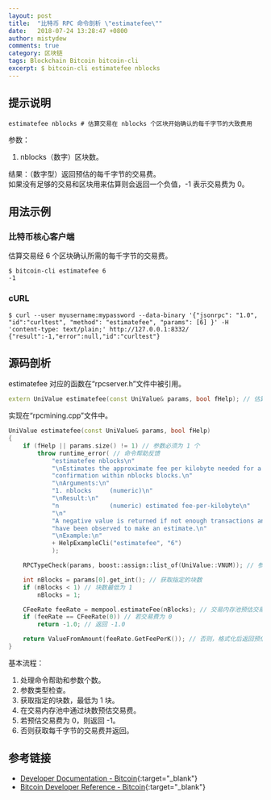 ```yaml
---
layout: post
title:  "比特币 RPC 命令剖析 \"estimatefee\""
date:   2018-07-24 13:28:47 +0800
author: mistydew
comments: true
category: 区块链
tags: Blockchain Bitcoin bitcoin-cli
excerpt: $ bitcoin-cli estimatefee nblocks
---
```

## 提示说明

```shell
estimatefee nblocks # 估算交易在 nblocks 个区块开始确认的每千字节的大致费用
```

参数：
1. nblocks（数字）区块数。

结果：（数字型）返回预估的每千字节的交易费。<br>
如果没有足够的交易和区块用来估算则会返回一个负值，-1 表示交易费为 0。

## 用法示例

### 比特币核心客户端

估算交易经 6 个区块确认所需的每千字节的交易费。

```shell
$ bitcoin-cli estimatefee 6
-1
```

### cURL

```shell
$ curl --user myusername:mypassword --data-binary '{"jsonrpc": "1.0", "id":"curltest", "method": "estimatefee", "params": [6] }' -H 'content-type: text/plain;' http://127.0.0.1:8332/
{"result":-1,"error":null,"id":"curltest"}
```

## 源码剖析

estimatefee 对应的函数在“rpcserver.h”文件中被引用。

```cpp
extern UniValue estimatefee(const UniValue& params, bool fHelp); // 估算交易费
```

实现在“rpcmining.cpp”文件中。

```cpp
UniValue estimatefee(const UniValue& params, bool fHelp)
{
    if (fHelp || params.size() != 1) // 参数必须为 1 个
        throw runtime_error( // 命令帮助反馈
            "estimatefee nblocks\n"
            "\nEstimates the approximate fee per kilobyte needed for a transaction to begin\n"
            "confirmation within nblocks blocks.\n"
            "\nArguments:\n"
            "1. nblocks     (numeric)\n"
            "\nResult:\n"
            "n              (numeric) estimated fee-per-kilobyte\n"
            "\n"
            "A negative value is returned if not enough transactions and blocks\n"
            "have been observed to make an estimate.\n"
            "\nExample:\n"
            + HelpExampleCli("estimatefee", "6")
            );

    RPCTypeCheck(params, boost::assign::list_of(UniValue::VNUM)); // 参数类型检查

    int nBlocks = params[0].get_int(); // 获取指定的块数
    if (nBlocks < 1) // 块数最低为 1
        nBlocks = 1;

    CFeeRate feeRate = mempool.estimateFee(nBlocks); // 交易内存池预估交易费（根据区块数）
    if (feeRate == CFeeRate(0)) // 若交易费为 0
        return -1.0; // 返回 -1.0

    return ValueFromAmount(feeRate.GetFeePerK()); // 否则，格式化后返回预估交易费
}
```

基本流程：
1. 处理命令帮助和参数个数。
2. 参数类型检查。
3. 获取指定的块数，最低为 1 块。
4. 在交易内存池中通过块数预估交易费。
5. 若预估交易费为 0，则返回 -1。
6. 否则获取每千字节的交易费并返回。

## 参考链接

* [Developer Documentation - Bitcoin](https://bitcoin.org/en/developer-documentation){:target="_blank"}
* [Bitcoin Developer Reference - Bitcoin](https://bitcoin.org/en/developer-reference#estimatefee){:target="_blank"}
